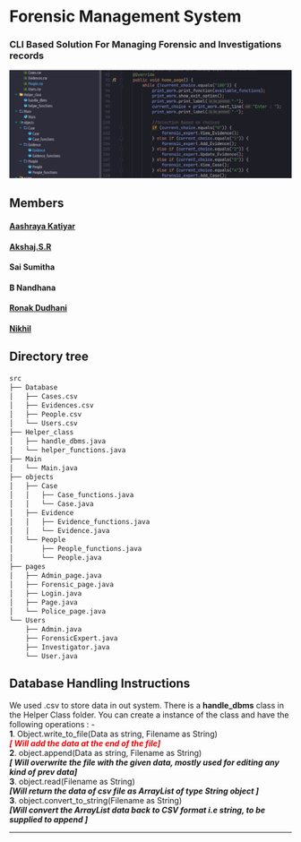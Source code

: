 <h1 class="code-line" data-line-start=0 data-line-end=1 ><a id="Forensic_Management_System_0"></a>Forensic Management System</h1>
<h3> CLI Based Solution For Managing Forensic and Investigations records</h3>
<img src="./Screenshot.png" >


## Members 
#### [Aashraya Katiyar](https://github.com/Aashray446)
#### [Akshaj.S.R](https://github.com/Akshaj000)
#### Sai Sumitha
#### B Nandhana 
#### [Ronak Dudhani](https://github.com/ronakdudhani)
#### [Nikhil](https://github.com/NikhilSingh433)



## Directory tree
```
src
├── Database
│   ├── Cases.csv
│   ├── Evidences.csv
│   ├── People.csv
│   └── Users.csv
├── Helper_class
│   ├── handle_dbms.java
│   └── helper_functions.java
├── Main
│   └── Main.java
├── objects
│   ├── Case
│   │   ├── Case_functions.java
│   │   └── Case.java
│   ├── Evidence
│   │   ├── Evidence_functions.java
│   │   └── Evidence.java
│   └── People
│       ├── People_functions.java
│       └── People.java
├── pages
│   ├── Admin_page.java
│   ├── Forensic_page.java
│   ├── Login.java
│   ├── Page.java
│   └── Police_page.java
└── Users
    ├── Admin.java
    ├── ForensicExpert.java
    ├── Investigator.java
    └── User.java
```
<h2 class="code-line" data-line-start=12 data-line-end=13 ><a id="Database_Handling_Instruction_12"></a>Database Handling Instructions</h2>

<p class="has-line-data" data-line-start="14" data-line-end="19">We used .csv to store data in out system. There is a <strong>handle_dbms</strong> class in the Helper Class folder. You can create a instance of the class and have the following operations : - <br>
<strong>1</strong>. Object.write_to_file(Data as string, Filename as String)  <strong style="color:red;"><em> <br>[ Will add the data at the end of the file]</em></strong><br>
<strong>2</strong>. object.append(Data as string, Filename as String) <br> <strong><em>[ Will overwrite the file with the given data, mostly used for editing any kind of prev data]</em></strong><br>
<strong>3</strong>. object.read(Filename as String) <br> <strong><em>[Will return the data of csv file as ArrayList of type String object ]</em></strong><br>
<strong>3</strong>. object.convert_to_string(Filename as String) <strong><em> <br> [Will convert the ArrayList data back to CSV format i.e string, to be supplied to append ]</em></strong></p>

---

